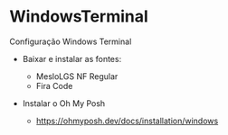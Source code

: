# WindowsTerminal
Configuração Windows Terminal

- Baixar e instalar as fontes:
  - MesloLGS NF Regular
  - Fira Code

- Instalar o Oh My Posh
  - https://ohmyposh.dev/docs/installation/windows


